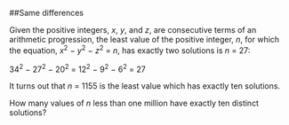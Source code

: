 ##Same differences

Given the positive integers, <i>x</i>, <i>y</i>, and <i>z</i>, are consecutive terms of an arithmetic progression, the least value of the positive integer, <i>n</i>, for which the equation, <i>x</i><sup>2</sup> &#x2212; <i>y</i><sup>2</sup> &#x2212; <i>z</i><sup>2</sup> = <i>n</i>, has exactly two solutions is <i>n</i> = 27:

34<sup>2</sup> &#x2212; 27<sup>2</sup> &#x2212; 20<sup>2</sup> = 12<sup>2</sup> &#x2212; 9<sup>2</sup> &#x2212; 6<sup>2</sup> = 27

It turns out that <i>n</i> = 1155 is the least value which has exactly ten solutions.

How many values of <i>n</i> less than one million have exactly ten distinct solutions?

